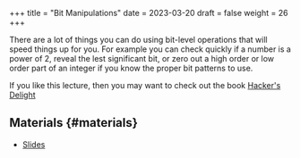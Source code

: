 +++
title = "Bit Manipulations"
date = 2023-03-20
draft = false
weight = 26
+++

There are a lot of things you can do using bit-level operations that will speed things up for you.
For example you can check quickly if a number is a power of 2, reveal the lest significant bit, or
zero out a high order or low order part of an integer if you know the proper bit patterns to use.

If you like this lecture, then you may want to check out the book [Hacker's Delight](https://en.wikipedia.org/wiki/Hacker%27s_Delight)


## Materials {#materials}

-   [Slides](/slides/bit-manipulations.pdf)
